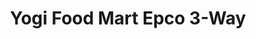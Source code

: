 ---
title: "Yogi Food Mart Epco 3-Way"
url: /angier/yogi-food-mart-epco-3-way/
shop: convenience
---